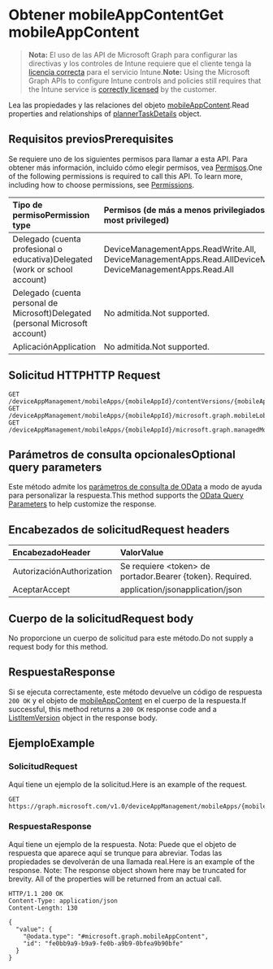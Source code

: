 # <a name="get-mobileappcontent"></a><span data-ttu-id="b20fb-101">Obtener mobileAppContent</span><span class="sxs-lookup"><span data-stu-id="b20fb-101">Get mobileAppContent</span></span>

> <span data-ttu-id="b20fb-102">**Nota:** El uso de las API de Microsoft Graph para configurar las directivas y los controles de Intune requiere que el cliente tenga la [licencia correcta](https://go.microsoft.com/fwlink/?linkid=839381) para el servicio Intune.</span><span class="sxs-lookup"><span data-stu-id="b20fb-102">**Note:** Using the Microsoft Graph APIs to configure Intune controls and policies still requires that the Intune service is [correctly licensed](https://go.microsoft.com/fwlink/?linkid=839381) by the customer.</span></span>

<span data-ttu-id="b20fb-103">Lea las propiedades y las relaciones del objeto [mobileAppContent](../resources/intune_apps_mobileappcontent.md).</span><span class="sxs-lookup"><span data-stu-id="b20fb-103">Read properties and relationships of [plannerTaskDetails](../resources/intune_apps_mobileappcontent.md) object.</span></span>
## <a name="prerequisites"></a><span data-ttu-id="b20fb-104">Requisitos previos</span><span class="sxs-lookup"><span data-stu-id="b20fb-104">Prerequisites</span></span>
<span data-ttu-id="b20fb-p101">Se requiere uno de los siguientes permisos para llamar a esta API. Para obtener más información, incluido cómo elegir permisos, vea [Permisos](../../../concepts/permissions_reference.md).</span><span class="sxs-lookup"><span data-stu-id="b20fb-p101">One of the following permissions is required to call this API. To learn more, including how to choose permissions, see [Permissions](../../../concepts/permissions_reference.md).</span></span>

|<span data-ttu-id="b20fb-107">Tipo de permiso</span><span class="sxs-lookup"><span data-stu-id="b20fb-107">Permission type</span></span>|<span data-ttu-id="b20fb-108">Permisos (de más a menos privilegiados)</span><span class="sxs-lookup"><span data-stu-id="b20fb-108">Permissions (from least to most privileged)</span></span>|
|:---|:---|
|<span data-ttu-id="b20fb-109">Delegado (cuenta profesional o educativa)</span><span class="sxs-lookup"><span data-stu-id="b20fb-109">Delegated (work or school account)</span></span>|<span data-ttu-id="b20fb-110">DeviceManagementApps.ReadWrite.All, DeviceManagementApps.Read.All</span><span class="sxs-lookup"><span data-stu-id="b20fb-110">DeviceManagementApps.ReadWrite.All, DeviceManagementApps.Read.All</span></span>|
|<span data-ttu-id="b20fb-111">Delegado (cuenta personal de Microsoft)</span><span class="sxs-lookup"><span data-stu-id="b20fb-111">Delegated (personal Microsoft account)</span></span>|<span data-ttu-id="b20fb-112">No admitida.</span><span class="sxs-lookup"><span data-stu-id="b20fb-112">Not supported.</span></span>|
|<span data-ttu-id="b20fb-113">Aplicación</span><span class="sxs-lookup"><span data-stu-id="b20fb-113">Application</span></span>|<span data-ttu-id="b20fb-114">No admitida.</span><span class="sxs-lookup"><span data-stu-id="b20fb-114">Not supported.</span></span>|

## <a name="http-request"></a><span data-ttu-id="b20fb-115">Solicitud HTTP</span><span class="sxs-lookup"><span data-stu-id="b20fb-115">HTTP Request</span></span>
<!-- {
  "blockType": "ignored"
}
-->
``` http
GET /deviceAppManagement/mobileApps/{mobileAppId}/contentVersions/{mobileAppContentId}
GET /deviceAppManagement/mobileApps/{mobileAppId}/microsoft.graph.mobileLobApp/contentVersions/{mobileAppContentId}
GET /deviceAppManagement/mobileApps/{mobileAppId}/microsoft.graph.managedMobileLobApp/contentVersions/{mobileAppContentId}
```

## <a name="optional-query-parameters"></a><span data-ttu-id="b20fb-116">Parámetros de consulta opcionales</span><span class="sxs-lookup"><span data-stu-id="b20fb-116">Optional query parameters</span></span>
<span data-ttu-id="b20fb-117">Este método admite los [parámetros de consulta de OData](https://developer.microsoft.com/es-ES/graph/docs/overview/query_parameters) a modo de ayuda para personalizar la respuesta.</span><span class="sxs-lookup"><span data-stu-id="b20fb-117">This method supports the [OData Query Parameters](https://developer.microsoft.com/es-ES/graph/docs/overview/query_parameters) to help customize the response.</span></span>
## <a name="request-headers"></a><span data-ttu-id="b20fb-118">Encabezados de solicitud</span><span class="sxs-lookup"><span data-stu-id="b20fb-118">Request headers</span></span>
|<span data-ttu-id="b20fb-119">Encabezado</span><span class="sxs-lookup"><span data-stu-id="b20fb-119">Header</span></span>|<span data-ttu-id="b20fb-120">Valor</span><span class="sxs-lookup"><span data-stu-id="b20fb-120">Value</span></span>|
|:---|:---|
|<span data-ttu-id="b20fb-121">Autorización</span><span class="sxs-lookup"><span data-stu-id="b20fb-121">Authorization</span></span>|<span data-ttu-id="b20fb-122">Se requiere &lt;token&gt; de portador.</span><span class="sxs-lookup"><span data-stu-id="b20fb-122">Bearer {token}. Required.</span></span>|
|<span data-ttu-id="b20fb-123">Aceptar</span><span class="sxs-lookup"><span data-stu-id="b20fb-123">Accept</span></span>|<span data-ttu-id="b20fb-124">application/json</span><span class="sxs-lookup"><span data-stu-id="b20fb-124">application/json</span></span>|

## <a name="request-body"></a><span data-ttu-id="b20fb-125">Cuerpo de la solicitud</span><span class="sxs-lookup"><span data-stu-id="b20fb-125">Request body</span></span>
<span data-ttu-id="b20fb-126">No proporcione un cuerpo de solicitud para este método.</span><span class="sxs-lookup"><span data-stu-id="b20fb-126">Do not supply a request body for this method.</span></span>

## <a name="response"></a><span data-ttu-id="b20fb-127">Respuesta</span><span class="sxs-lookup"><span data-stu-id="b20fb-127">Response</span></span>
<span data-ttu-id="b20fb-128">Si se ejecuta correctamente, este método devuelve un código de respuesta `200 OK` y el objeto de [mobileAppContent](../resources/intune_apps_mobileappcontent.md) en el cuerpo de la respuesta.</span><span class="sxs-lookup"><span data-stu-id="b20fb-128">If successful, this method returns a `200 OK` response code and a [ListItemVersion](../resources/intune_apps_mobileappcontent.md) object in the response body.</span></span>

## <a name="example"></a><span data-ttu-id="b20fb-129">Ejemplo</span><span class="sxs-lookup"><span data-stu-id="b20fb-129">Example</span></span>
### <a name="request"></a><span data-ttu-id="b20fb-130">Solicitud</span><span class="sxs-lookup"><span data-stu-id="b20fb-130">Request</span></span>
<span data-ttu-id="b20fb-131">Aquí tiene un ejemplo de la solicitud.</span><span class="sxs-lookup"><span data-stu-id="b20fb-131">Here is an example of the request.</span></span>
``` http
GET https://graph.microsoft.com/v1.0/deviceAppManagement/mobileApps/{mobileAppId}/contentVersions/{mobileAppContentId}
```

### <a name="response"></a><span data-ttu-id="b20fb-132">Respuesta</span><span class="sxs-lookup"><span data-stu-id="b20fb-132">Response</span></span>
<span data-ttu-id="b20fb-p102">Aquí tiene un ejemplo de la respuesta. Nota: Puede que el objeto de respuesta que aparece aquí se trunque para abreviar. Todas las propiedades se devolverán de una llamada real.</span><span class="sxs-lookup"><span data-stu-id="b20fb-p102">Here is an example of the response. Note: The response object shown here may be truncated for brevity. All of the properties will be returned from an actual call.</span></span>
``` http
HTTP/1.1 200 OK
Content-Type: application/json
Content-Length: 130

{
  "value": {
    "@odata.type": "#microsoft.graph.mobileAppContent",
    "id": "fe0bb9a9-b9a9-fe0b-a9b9-0bfea9b90bfe"
  }
}
```



